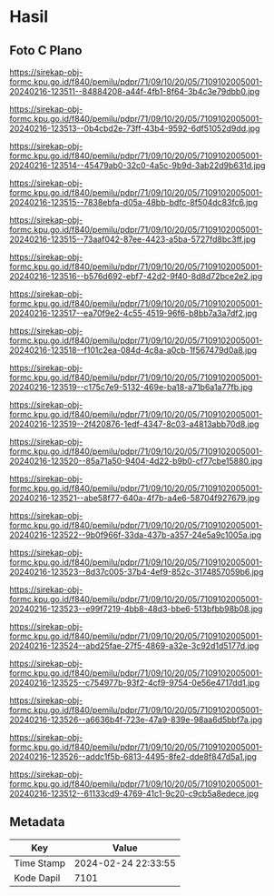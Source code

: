 # Hasil

## Foto C Plano

https://sirekap-obj-formc.kpu.go.id/f840/pemilu/pdpr/71/09/10/20/05/7109102005001-20240216-123511--84884208-a44f-4fb1-8f64-3b4c3e79dbb0.jpg

https://sirekap-obj-formc.kpu.go.id/f840/pemilu/pdpr/71/09/10/20/05/7109102005001-20240216-123513--0b4cbd2e-73ff-43b4-9592-6df51052d9dd.jpg

https://sirekap-obj-formc.kpu.go.id/f840/pemilu/pdpr/71/09/10/20/05/7109102005001-20240216-123514--45479ab0-32c0-4a5c-9b9d-3ab22d9b631d.jpg

https://sirekap-obj-formc.kpu.go.id/f840/pemilu/pdpr/71/09/10/20/05/7109102005001-20240216-123515--7838ebfa-d05a-48bb-bdfc-8f504dc83fc6.jpg

https://sirekap-obj-formc.kpu.go.id/f840/pemilu/pdpr/71/09/10/20/05/7109102005001-20240216-123515--73aaf042-87ee-4423-a5ba-5727fd8bc3ff.jpg

https://sirekap-obj-formc.kpu.go.id/f840/pemilu/pdpr/71/09/10/20/05/7109102005001-20240216-123516--b576d692-ebf7-42d2-9f40-8d8d72bce2e2.jpg

https://sirekap-obj-formc.kpu.go.id/f840/pemilu/pdpr/71/09/10/20/05/7109102005001-20240216-123517--ea70f9e2-4c55-4519-96f6-b8bb7a3a7df2.jpg

https://sirekap-obj-formc.kpu.go.id/f840/pemilu/pdpr/71/09/10/20/05/7109102005001-20240216-123518--f101c2ea-084d-4c8a-a0cb-1f567479d0a8.jpg

https://sirekap-obj-formc.kpu.go.id/f840/pemilu/pdpr/71/09/10/20/05/7109102005001-20240216-123519--c175c7e9-5132-469e-ba18-a71b6a1a77fb.jpg

https://sirekap-obj-formc.kpu.go.id/f840/pemilu/pdpr/71/09/10/20/05/7109102005001-20240216-123519--2f420876-1edf-4347-8c03-a4813abb70d8.jpg

https://sirekap-obj-formc.kpu.go.id/f840/pemilu/pdpr/71/09/10/20/05/7109102005001-20240216-123520--85a71a50-9404-4d22-b9b0-cf77cbe15880.jpg

https://sirekap-obj-formc.kpu.go.id/f840/pemilu/pdpr/71/09/10/20/05/7109102005001-20240216-123521--abe58f77-640a-4f7b-a4e6-58704f927679.jpg

https://sirekap-obj-formc.kpu.go.id/f840/pemilu/pdpr/71/09/10/20/05/7109102005001-20240216-123522--9b0f966f-33da-437b-a357-24e5a9c1005a.jpg

https://sirekap-obj-formc.kpu.go.id/f840/pemilu/pdpr/71/09/10/20/05/7109102005001-20240216-123523--8d37c005-37b4-4ef9-852c-3174857059b6.jpg

https://sirekap-obj-formc.kpu.go.id/f840/pemilu/pdpr/71/09/10/20/05/7109102005001-20240216-123523--e99f7219-4bb8-48d3-bbe6-513bfbb98b08.jpg

https://sirekap-obj-formc.kpu.go.id/f840/pemilu/pdpr/71/09/10/20/05/7109102005001-20240216-123524--abd25fae-27f5-4869-a32e-3c92d1d5177d.jpg

https://sirekap-obj-formc.kpu.go.id/f840/pemilu/pdpr/71/09/10/20/05/7109102005001-20240216-123525--c754977b-93f2-4cf9-9754-0e56e4717dd1.jpg

https://sirekap-obj-formc.kpu.go.id/f840/pemilu/pdpr/71/09/10/20/05/7109102005001-20240216-123526--a6636b4f-723e-47a9-839e-98aa6d5bbf7a.jpg

https://sirekap-obj-formc.kpu.go.id/f840/pemilu/pdpr/71/09/10/20/05/7109102005001-20240216-123526--addc1f5b-6813-4495-8fe2-dde8f847d5a1.jpg

https://sirekap-obj-formc.kpu.go.id/f840/pemilu/pdpr/71/09/10/20/05/7109102005001-20240216-123512--61133cd9-4769-41c1-9c20-c9cb5a8edece.jpg


## Metadata

| Key        | Value               |
| ---------- | ------------------- |
| Time Stamp | 2024-02-24 22:33:55 |
| Kode Dapil | 7101                |



